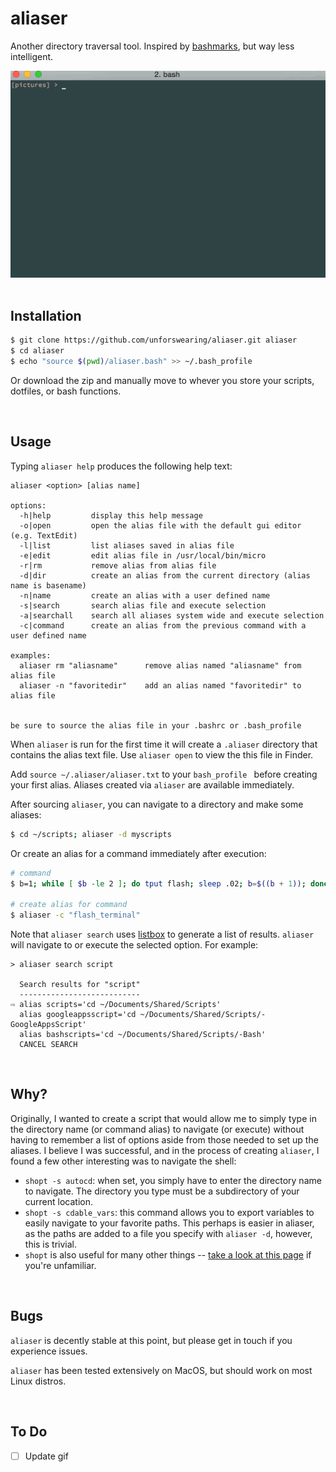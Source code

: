 # aliaser

Another directory traversal tool. Inspired by [bashmarks](https://github.com/huyng/bashmarks), but way less intelligent.

![example](https://raw.githubusercontent.com/unforswearing/aliaser/master/aliaser-example.gif)
<br><br>

## Installation

```bash
$ git clone https://github.com/unforswearing/aliaser.git aliaser
$ cd aliaser
$ echo "source $(pwd)/aliaser.bash" >> ~/.bash_profile
```

Or download the zip and manually move to whever you store your scripts, dotfiles, or bash functions. 

<br>

## Usage 

Typing `aliaser help` produces the following help text:  

```
aliaser <option> [alias name]

options:
  -h|help         display this help message
  -o|open         open the alias file with the default gui editor (e.g. TextEdit)
  -l|list         list aliases saved in alias file
  -e|edit         edit alias file in /usr/local/bin/micro
  -r|rm           remove alias from alias file
  -d|dir          create an alias from the current directory (alias name is basename)
  -n|name         create an alias with a user defined name
  -s|search       search alias file and execute selection
  -a|searchall    search all aliases system wide and execute selection
  -c|command      create an alias from the previous command with a user defined name

examples:
  aliaser rm "aliasname"      remove alias named "aliasname" from alias file
  aliaser -n "favoritedir"    add an alias named "favoritedir" to alias file


be sure to source the alias file in your .bashrc or .bash_profile
``` 

When `aliaser` is run for the first time it will create a `.aliaser` directory that contains the alias text file. Use `aliaser open` to view the this file in Finder.

Add `source ~/.aliaser/aliaser.txt` to your `bash_profile ` before creating your first alias. Aliases created via `aliaser` are available immediately.

After sourcing `aliaser`, you can navigate to a directory and make some aliases: 

```bash
$ cd ~/scripts; aliaser -d myscripts  
``` 

Or create an alias for a command immediately after execution:  

```bash
# command
$ b=1; while [ $b -le 2 ]; do tput flash; sleep .02; b=$((b + 1)); done 

# create alias for command
$ aliaser -c "flash_terminal"
```

Note that `aliaser search` uses [listbox](https://github.com/gko/listbox) to generate a list of results. `aliaser` will navigate to or execute the selected option. For example:

```
> aliaser search script

  Search results for "script"
  ---------------------------
⇨ alias scripts='cd ~/Documents/Shared/Scripts'
  alias googleappsscript='cd ~/Documents/Shared/Scripts/-GoogleAppsScript'
  alias bashscripts='cd ~/Documents/Shared/Scripts/-Bash'
  CANCEL SEARCH
```

<br>

##  Why? 

Originally, I wanted to create a script that would allow me to simply type in the directory name (or command alias) to navigate (or execute) without having to remember a list of options aside from those needed to set up the aliases. I believe I was successful, and in the process of creating `aliaser`, I found a few other interesting was to navigate the shell:  

- `shopt -s autocd`: when set, you simply have to enter the directory name to navigate. The directory you type must be a subdirectory of your current location. 
- `shopt -s cdable_vars`: this command allows you to export variables to easily navigate to your favorite paths. This perhaps is easier in aliaser, as the paths are added to a file you specify with `aliaser -d`, however, this is trivial. 
- `shopt` is also useful for many other things -- [take a look at this page](http://www.gnu.org/software/bash/manual/html_node/The-Shopt-Builtin.html) if you're unfamiliar.  

<br>

## Bugs

`aliaser` is decently stable at this point, but please get in touch if you experience issues. 

`aliaser` has been tested extensively on MacOS, but should work on most Linux distros.

<br>

## To Do  

- [ ] Update gif 

